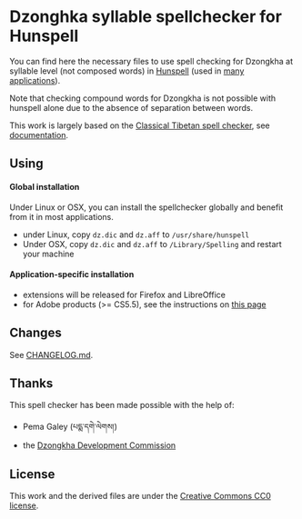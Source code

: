 # Dzonghka syllable spellchecker for Hunspell

You can find here the necessary files to use spell checking for Dzongkha at syllable level (not composed words) in [Hunspell](http://hunspell.sourceforge.net/) (used in [many applications](https://en.wikipedia.org/wiki/Hunspell#Uses)).

Note that checking compound words for Dzongkha is not possible with hunspell alone due to the absence of separation between words.

This work is largely based on the [Classical Tibetan spell checker](https://github.com/eroux/hunspell-dz), see [documentation](doc/).

## Using

#### Global installation

Under Linux or OSX, you can install the spellchecker globally and benefit from it in most applications.

- under Linux, copy `dz.dic` and `dz.aff` to `/usr/share/hunspell`
- Under OSX, copy `dz.dic` and `dz.aff` to `/Library/Spelling` and restart your machine

#### Application-specific installation

- extensions will be released for Firefox and LibreOffice
- for Adobe products (>= CS5.5), see the instructions on [this page](http://blog.napsys.com/2012/11/adding-hyphenation-and-spelling.html)

## Changes

See [CHANGELOG.md](CHANGELOG.md).

## Thanks

This spell checker has been made possible with the help of:
- Pema Galey (པདྨ་དགེ་ལེགས།)
- the [Dzongkha Development Commission](http://www.dzongkha.gov.bt/)

## License

This work and the derived files are under the [Creative Commons CC0 license](LICENSE).
